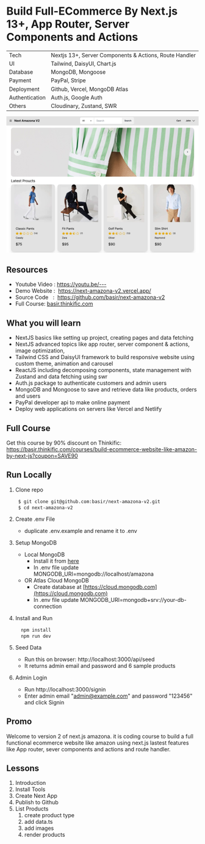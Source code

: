 # Build Full-ECommerce By Next.js 13+, App Router, Server Components and Actions

|                |                                                        |
| -------------- | ------------------------------------------------------ |
| Tech           | Nextjs 13+, Server Components & Actions, Route Handler |
| UI             | Tailwind, DaisyUI, Chart.js                            |
| Database       | MongoDB, Mongoose                                      |
| Payment        | PayPal, Stripe                                         |
| Deployment     | Github, Vercel, MongoDB Atlas                          |
| Authentication | Auth.js, Google Auth                                   |
| Others         | Cloudinary, Zustand, SWR                               |

![next amazona v2](/public/app.jpg)

## Resources

- Youtube Video : https://youtu.be/---
- Demo Website :  https://next-amazona-v2.vercel.app/
- Source Code   :  https://github.com/basir/next-amazona-v2
- Full Course: [basir.thinkific.com](https://basir.thinkific.com/courses/build-ecommerce-website-like-amazon-by-next-js?coupon=SAVE90)

## What you will learn

- NextJS basics like setting up project, creating pages and data fetching
- NextJS advanced topics like app router, server component & actions, image optimization,
- Tailwind CSS and DaisyUI framework to build responsive website using custom theme, animation and carousel
- ReactJS including decomposing components, state management with Zustand and data fetching using swr
- Auth.js package to authenticate customers and admin users
- MongoDB and Mongoose to save and retrieve data like products, orders and users
- PayPal developer api to make online payment
- Deploy web applications on servers like Vercel and Netlify

## Full Course

Get this course by 90% discount on Thinkific:
https://basir.thinkific.com/courses/build-ecommerce-website-like-amazon-by-next-js?coupon=SAVE90

## Run Locally

1. Clone repo

   ```shell
    $ git clone git@github.com:basir/next-amazona-v2.git
    $ cd next-amazona-v2
   ```

2. Create .env File

   - duplicate .env.example and rename it to .env

3. Setup MongoDB

   - Local MongoDB
     - Install it from [here](https://www.mongodb.com/try/download/community)
     - In .env file update MONGODB_URI=mongodb://localhost/amazona
   - OR Atlas Cloud MongoDB
     - Create database at [https://cloud.mongodb.com](https://cloud.mongodb.com)
     - In .env file update MONGODB_URI=mongodb+srv://your-db-connection

4. Install and Run

   ```shell
     npm install
     npm run dev
   ```

5. Seed Data

   - Run this on browser: http://localhost:3000/api/seed
   - It returns admin email and password and 6 sample products

6. Admin Login

   - Run http://localhost:3000/signin
   - Enter admin email "admin@example.com" and password "123456" and click Signin

## Promo

Welcome to version 2 of next.js amazona. it is coding course to build a full functional ecommerce website like amazon using next.js lastest features like App router, sever components and actions and route handler.

## Lessons

1. Introduction
2. Install Tools
3. Create Next App
4. Publish to Github
5. List Products
   1. create product type
   2. add data.ts
   3. add images
   4. render products

